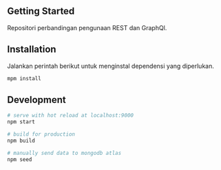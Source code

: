 ## Getting Started

Repositori perbandingan pengunaan REST dan GraphQl.

## Installation

Jalankan perintah berikut untuk menginstal dependensi yang diperlukan.

```bash
mpm install
```

## Development

```bash
# serve with hot reload at localhost:9000
npm start

# build for production
npm build

# manually send data to mongodb atlas
npm seed
```
